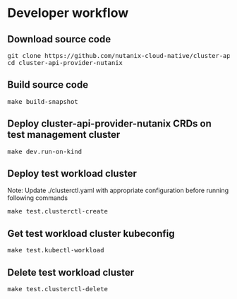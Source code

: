 # Developer workflow

## Download source code
<pre>
git clone https://github.com/nutanix-cloud-native/cluster-api-provider-nutanix.git
cd cluster-api-provider-nutanix
</pre>

## Build source code
<pre>
make build-snapshot
</pre>

## Deploy cluster-api-provider-nutanix CRDs on test management cluster
<pre>
make dev.run-on-kind
</pre>

## Deploy test workload cluster
Note: Update ./clusterctl.yaml with appropriate configuration before running following commands
<pre>
make test.clusterctl-create
</pre>

## Get test workload cluster kubeconfig
<pre>
make test.kubectl-workload
</pre>

## Delete test workload cluster
<pre>
make test.clusterctl-delete
</pre>